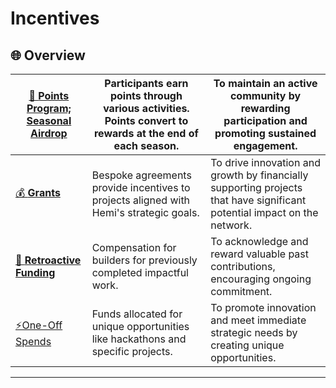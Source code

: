 # Incentives

## 🌐 **Overview**

| [🎯 **Points Program; Seasonal Airdrop**](points.md) | Participants earn points through various activities. Points convert to rewards at the end of each season. | To maintain an active community by rewarding participation and promoting sustained engagement.                           |
| ---------------------------------------------------- | --------------------------------------------------------------------------------------------------------- | ------------------------------------------------------------------------------------------------------------------------ |
| [💰 **Grants**](broken-reference)                    | Bespoke agreements provide incentives to projects aligned with Hemi's strategic goals.                    | To drive innovation and growth by financially supporting projects that have significant potential impact on the network. |
| [🔄 **Retroactive Funding**](retroactive-funding.md) | Compensation for builders for previously completed impactful work.                                        | To acknowledge and reward valuable past contributions, encouraging ongoing commitment.                                   |
| [⚡One-Off Spends](one-off-spends.md)                 | Funds allocated for unique opportunities like hackathons and specific projects.                           | To promote innovation and meet immediate strategic needs by creating unique opportunities.                               |

***

